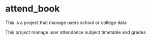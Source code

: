 # attend_book

This is a project that manage users school or college data

This project manage user attendance subject timetable and grades
